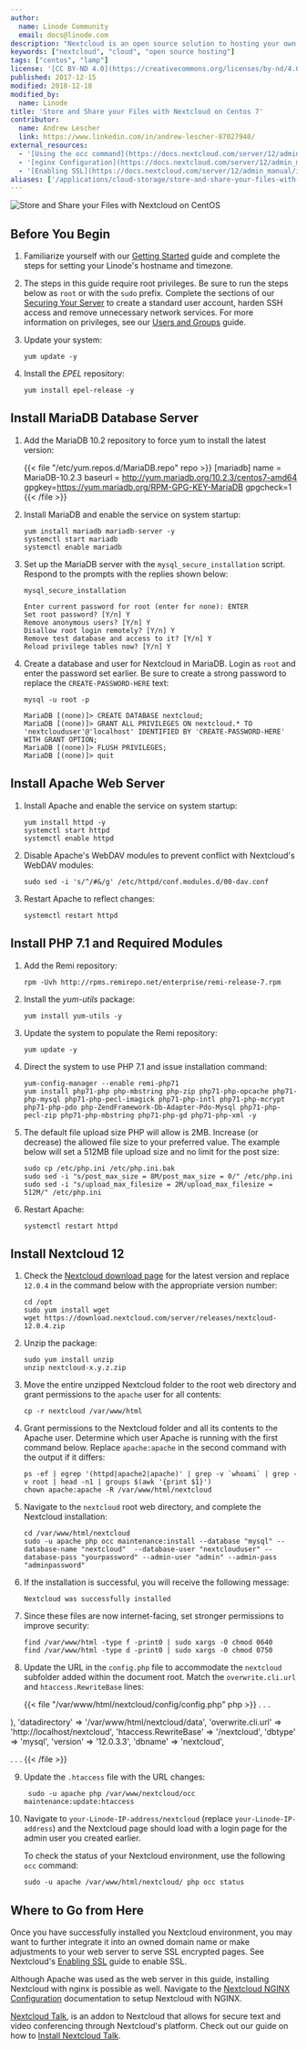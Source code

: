 ```yaml
---
author:
  name: Linode Community
  email: docs@linode.com
description: "Nextcloud is an open source solution to hosting your own content online. In addition to the total control users gain over their own files, Nextcloud offers customizable security features that allow the user to take control of sharing and access privileges, among other features."
keywords: ["nextcloud", "cloud", "open source hosting"]
tags: ["centos", "lamp"]
license: '[CC BY-ND 4.0](https://creativecommons.org/licenses/by-nd/4.0)'
published: 2017-12-15
modified: 2018-12-18
modified_by:
  name: Linode
title: 'Store and Share your Files with Nextcloud on Centos 7'
contributor:
  name: Andrew Lescher
  link: https://www.linkedin.com/in/andrew-lescher-87027940/
external_resources:
  - '[Using the occ command](https://docs.nextcloud.com/server/12/admin_manual/configuration_server/occ_command.html#http-user-label)'
  - '[nginx Configuration](https://docs.nextcloud.com/server/12/admin_manual/installation/nginx.html)'
  - '[Enabling SSL](https://docs.nextcloud.com/server/12/admin_manual/installation/source_installation.html#enabling-ssl)'
aliases: ['/applications/cloud-storage/store-and-share-your-files-with-nextcloud-centos-7/']
---
```


![Store and Share your Files with Nextcloud on CentOS](Store_and_Share_your_Files_with_Nextcloud_on_Centos_smg.png "Store and Share your Files with Nextcloud on CentOS")

## Before You Begin

1.  Familiarize yourself with our [Getting Started](/docs/getting-started/) guide and complete the steps for setting your Linode's hostname and timezone.

2.  The steps in this guide require root privileges. Be sure to run the steps below as `root` or with the `sudo` prefix. Complete the sections of our [Securing Your Server](/docs/security/securing-your-server/) to create a standard user account, harden SSH access and remove unnecessary network services. For more information on privileges, see our [Users and Groups](/docs/tools-reference/linux-users-and-groups/) guide.

3.  Update your system:

        yum update -y

4.  Install the *EPEL* repository:

        yum install epel-release -y

## Install MariaDB Database Server

1. Add the MariaDB 10.2 repository to force yum to install the latest version:

    {{< file "/etc/yum.repos.d/MariaDB.repo" repo >}}
[mariadb]
name = MariaDB-10.2.3
baseurl = http://yum.mariadb.org/10.2.3/centos7-amd64
gpgkey=https://yum.mariadb.org/RPM-GPG-KEY-MariaDB
gpgcheck=1
{{< /file >}}

2.  Install MariaDB and enable the service on system startup:

        yum install mariadb mariadb-server -y
        systemctl start mariadb
        systemctl enable mariadb

3.  Set up the MariaDB server with the `mysql_secure_installation` script. Respond to the prompts with the replies shown below:

        mysql_secure_installation

        Enter current password for root (enter for none): ENTER
        Set root password? [Y/n] Y
        Remove anonymous users? [Y/n] Y
        Disallow root login remotely? [Y/n] Y
        Remove test database and access to it? [Y/n] Y
        Reload privilege tables now? [Y/n] Y

4.  Create a database and user for Nextcloud in MariaDB. Login as `root` and enter the password set earlier. Be sure to create a strong password to replace the `CREATE-PASSWORD-HERE` text:

        mysql -u root -p

        MariaDB [(none)]> CREATE DATABASE nextcloud;
        MariaDB [(none)]> GRANT ALL PRIVILEGES ON nextcloud.* TO 'nextclouduser'@'localhost' IDENTIFIED BY 'CREATE-PASSWORD-HERE' WITH GRANT OPTION;
        MariaDB [(none)]> FLUSH PRIVILEGES;
        MariaDB [(none)]> quit

## Install Apache Web Server

1.  Install Apache and enable the service on system startup:

        yum install httpd -y
        systemctl start httpd
        systemctl enable httpd

2.  Disable Apache's WebDAV modules to prevent conflict with Nextcloud's WebDAV modules:

        sudo sed -i 's/^/#&/g' /etc/httpd/conf.modules.d/00-dav.conf

3.  Restart Apache to reflect changes:

        systemctl restart httpd

## Install PHP 7.1 and Required Modules

1.  Add the Remi repository:

        rpm -Uvh http://rpms.remirepo.net/enterprise/remi-release-7.rpm

2.  Install the *yum-utils* package:

        yum install yum-utils -y

3.  Update the system to populate the Remi repository:

        yum update -y

4.  Direct the system to use PHP 7.1 and issue installation command:

        yum-config-manager --enable remi-php71
        yum install php71-php php-mbstring php-zip php71-php-opcache php71-php-mysql php71-php-pecl-imagick php71-php-intl php71-php-mcrypt php71-php-pdo php-ZendFramework-Db-Adapter-Pdo-Mysql php71-php-pecl-zip php71-php-mbstring php71-php-gd php71-php-xml -y

5.  The default file upload size PHP will allow is 2MB. Increase (or decrease) the allowed file size to your preferred value. The example below will set a 512MB file upload size and no limit for the post size:

        sudo cp /etc/php.ini /etc/php.ini.bak
        sudo sed -i "s/post_max_size = 8M/post_max_size = 0/" /etc/php.ini
        sudo sed -i "s/upload_max_filesize = 2M/upload_max_filesize = 512M/" /etc/php.ini

6.  Restart Apache:

        systemctl restart httpd

## Install Nextcloud 12

1.  Check the [Nextcloud download page](https://nextcloud.com/install/#instructions-server) for the latest version and replace `12.0.4` in the command below with the appropriate version number:

        cd /opt
        sudo yum install wget
        wget https://download.nextcloud.com/server/releases/nextcloud-12.0.4.zip

2.  Unzip the package:

        sudo yum install unzip
        unzip nextcloud-x.y.z.zip

3.  Move the entire unzipped Nextcloud folder to the root web directory and grant permissions to the `apache` user for all contents:

        cp -r nextcloud /var/www/html

4.  Grant permissions to the Nextcloud folder and all its contents to the Apache user. Determine which user Apache is running with the first command below. Replace `apache:apache` in the second command with the output if it differs:

        ps -ef | egrep '(httpd|apache2|apache)' | grep -v `whoami` | grep -v root | head -n1 | groups $(awk '{print $1}')
        chown apache:apache -R /var/www/html/nextcloud

5.  Navigate to the `nextcloud` root web directory, and complete the Nextcloud installation:

        cd /var/www/html/nextcloud
        sudo -u apache php occ maintenance:install --database "mysql" --database-name "nextcloud"  --database-user "nextclouduser" --database-pass "yourpassword" --admin-user "admin" --admin-pass "adminpassword"

6.  If the installation is successful, you will receive the following message:

        Nextcloud was successfully installed

7.  Since these files are now internet-facing, set stronger permissions to improve security:

        find /var/www/html -type f -print0 | sudo xargs -0 chmod 0640
        find /var/www/html -type d -print0 | sudo xargs -0 chmod 0750

8.  Update the URL in the `config.php` file to accommodate the `nextcloud` subfolder added within the document root. Match the `overwrite.cli.url` and `htaccess.RewriteBase` lines:

    {{< file "/var/www/html/nextcloud/config/config.php" php >}}
. . .

),
  'datadirectory' => '/var/www/html/nextcloud/data',
  'overwrite.cli.url' => 'http://localhost/nextcloud',
  'htaccess.RewriteBase' => '/nextcloud',
  'dbtype' => 'mysql',
  'version' => '12.0.3.3',
  'dbname' => 'nextcloud',

. . .
{{< /file >}}

9. Update the `.htaccess` file with the URL changes:

        sudo -u apache php /var/www/nextcloud/occ maintenance:update:htaccess

10. Navigate to `your-Linode-IP-address/nextcloud` (replace `your-Linode-IP-address`) and the Nextcloud page should load with a login page for the admin user you created earlier.

    To check the status of your Nextcloud environment, use the following `occ` command:

        sudo -u apache /var/www/html/nextcloud/ php occ status

## Where to Go from Here

Once you have successfully installed you Nextcloud environment, you may want to further integrate it into an owned domain name or make adjustments to your web server to serve SSL encrypted pages. See Nextcloud's [Enabling SSL](https://docs.nextcloud.com/server/12/admin_manual/installation/source_installation.html#enabling-ssl) guide to enable SSL.

Although Apache was used as the web server in this guide, installing Nextcloud with nginx is possible as well. Navigate to the [Nextcloud NGINX Configuration](https://docs.nextcloud.com/server/12/admin_manual/installation/nginx.html) documentation to setup Nextcloud with NGINX.

[Nextcloud Talk](https://nextcloud.com/talk/), is an addon to Nextcloud that allows for secure text and video conferencing through Nextcloud's platform. Check out our guide on how to [Install Nextcloud Talk](/docs/applications/cloud-storage/install-nextcloud-talk/).
